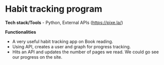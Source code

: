 # Habit tracking program

**Tech stack/Tools** - Python, External APIs (https://pixe.la/)

**Functionalities**
  - A very useful habit tracking app on Book reading.
  - Using API, creates a user and graph for progress tracking.
  - Hits an API and updates the number of pages we read. We could go see our progress on the site.
